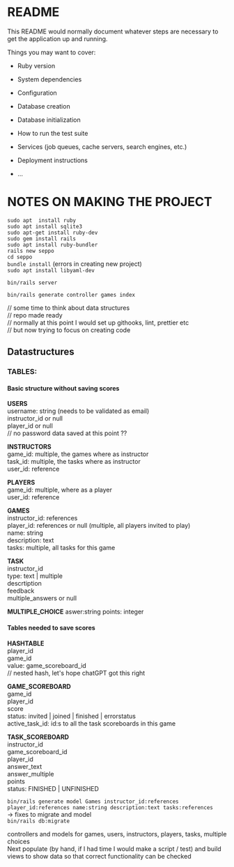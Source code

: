 # README

This README would normally document whatever steps are necessary to get the
application up and running.

Things you may want to cover:

* Ruby version

* System dependencies

* Configuration

* Database creation

* Database initialization

* How to run the test suite

* Services (job queues, cache servers, search engines, etc.)

* Deployment instructions

* ...



# NOTES ON MAKING THE PROJECT

``sudo apt  install ruby``  
``sudo apt install sqlite3``  
``sudo apt-get install ruby-dev``  
``sudo gem install rails``  
``sudo apt install ruby-bundler``  
``rails new seppo``  
``cd seppo``  
``bundle install`` (errors in creating new project)  
``sudo apt install libyaml-dev``  
  
  
``bin/rails server``  
  
``bin/rails generate controller games index``  
  
// some time to think about data structures  
// repo made ready  
// normally at this point I would set up githooks, lint, prettier etc  
// but now trying to focus on creating code  
  
## Datastructures  
  
### TABLES:  

#### Basic structure without saving scores
  
**USERS**  
username: string (needs to be validated as email)  
instructor_id or null  
player_id or null  
// no password data saved at this point ??  
  
**INSTRUCTORS**  
game_id: multiple, the games where as instructor  
task_id: multiple, the tasks where as instructor   
user_id: reference  

**PLAYERS**  
game_id: multiple, where as a player  
user_id: reference  
  
**GAMES**  
instructor_id: references  
player_id: references or null (multiple, all players invited to play)  
name: string  
description: text  
tasks: multiple, all tasks for this game  
  
**TASK**  
instructor_id  
type: text | multiple  
descrtiption  
feedback  
multiple_answers or null  

**MULTIPLE_CHOICE**
aswer:string
points: integer
  
  
#### Tables needed to save scores
  
**HASHTABLE**  
player_id  
game_id  
value: game_scoreboard_id  
// nested hash, let's hope chatGPT got this right  
  
**GAME_SCOREBOARD**  
game_id  
player_id  
score  
status: invited | joined | finished | errorstatus  
active_task_id: id:s to all the task scoreboards in this game  
  
**TASK_SCOREBOARD**  
instructor_id  
game_scoreboard_id  
player_id  
answer_text  
answer_multiple  
points  
status: FINISHED | UNFINISHED  
  
  
``bin/rails generate model Games instructor_id:references player_id:references name:string description:text tasks:references``  
-> fixes to migrate and model  
``bin/rails db:migrate``  
  
controllers and models for games, users, instructors, players, tasks, multiple choices  
Next populate (by hand, if I had time I would make a script / test) and build views to show data so that correct functionality can be checked

